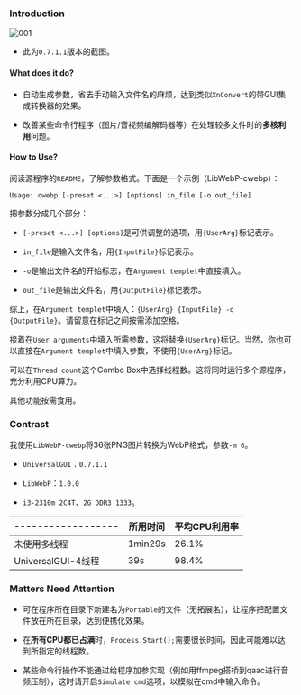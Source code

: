 ### Introduction

![001](https://kkocdko.github.io/src/img/20180726-010059-001.webp)

* 此为`0.7.1.1`版本的截图。

#### What does it do?

* 自动生成参数，省去手动输入文件名的麻烦，达到类似`XnConvert`的带GUI集成转换器的效果。

* 改善某些命令行程序（图片/音视频编解码器等）在处理较多文件时的**多核利用**问题。

#### How to Use?

阅读源程序的`README`，了解参数格式。下面是一个示例（LibWebP-cwebp）：

```
Usage: cwebp [-preset <...>] [options] in_file [-o out_file]
```

把参数分成几个部分：

* `[-preset <...>] [options]`是可供调整的选项，用`{UserArg}`标记表示。

* `in_file`是输入文件名，用`{InputFile}`标记表示。

* `-o`是输出文件名的开始标志，在`Argument templet`中直接填入。

* `out_file`是输出文件名，用`{OutputFile}`标记表示。

综上，在`Argument templet`中填入：`{UserArg} {InputFile} -o {OutputFile}`。请留意在标记之间按需添加空格。

接着在`User arguments`中填入所需参数，这将替换`{UserArg}`标记。当然，你也可以直接在`Argument templet`中填入参数，不使用`{UserArg}`标记。

可以在`Thread count`这个Combo Box中选择线程数。这将同时运行多个源程序，充分利用CPU算力。

其他功能按需食用。

### Contrast

我使用`LibWebP-cwebp`将36张PNG图片转换为WebP格式，参数`-m 6`。

* `UniversalGUI`：`0.7.1.1`

* `LibWebP`：`1.0.0`

* `i3-2310m 2C4T`、`2G DDR3 1333`。

|------------------|所用时间|平均CPU利用率|
|------------------|--------|-------------|
|未使用多线程      | 1min29s|        26.1%|
|UniversalGUI-4线程|     39s|        98.4%|

### Matters Need Attention

* 可在程序所在目录下新建名为`Portable`的文件（无拓展名），让程序把配置文件放在所在目录，达到便携化效果。

* 在**所有CPU都已占满**时，`Process.Start();`需要很长时间，因此可能难以达到所指定的线程数。

* 某些命令行操作不能通过给程序加参实现（例如用ffmpeg搭桥到qaac进行音频压制），这时请开启`Simulate cmd`选项，以模拟在cmd中输入命令。
